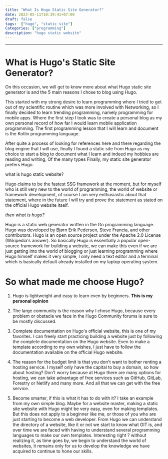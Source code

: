 ```yaml
---
title: "What Is Hugo Static Site Generator?"
date: 2023-05-11T10:39:41+07:00
draft: false
tags:  ["hugo", "static site"]
Categories: ["programming"]
description: "hugo static website"
---
```


-------------------
# What is Hugo's Static Site Generator?

On this occasion, we will get to know more about what Hugo static site generator is and the 5 main reasons I chose to blog using Hugo.

This started with my strong desire to learn programming where I tried to get out of my scientific routine which was more involved with Networking, so I finally decided to learn trending programming, namely programming for mobile apps. Where the first step I took was to create a personal blog as my own personal record of how far I would learn mobile application programming. The first programming lesson that I will learn and document is the Kotlin programming language.

After quite a process of looking for references here and there regarding the blog engine that I will use, finally I found a static site from Hugo as my choice to start a blog to document what I learn and indeed my hobbies are reading and writing, Of the many types Finally, my static site generator prefers Hugo.

what is hugo static website?

Hugo claims to be the fastest SSG framework at the moment, but for myself who is still very new to the world of programming, the world of website or framework development, of course I am very enthusiastic about that statement, where in the future I will try and prove the statement as stated on the official Hugo website itself.

*then what is hugo?*

Hugo is a static web generator written in the Go programming language. Hugo was developed by Bjørn Erik Pedersen, Steve Francia, and other contributors. Hugo is an open source project under the Apache 2.0 License (Wikipedia's answer). So basically Hugo is essentially a popular open-source framework for building a website, we can make this even if we are just getting into the world of blogging or just learning programming where Hugo himself makes it very simple, I only need a text editor and a terminal which is basically default already installed on my laptop operating system.

# So what made me choose Hugo?

1. Hugo is lightweight and easy to learn even by beginners. **This is my personal opinion**

2. The large community is the reason why I chose Hugo, because every problem or obstacle we face in the Hugo Community forums is sure to be mostly discussed.

3. Complete documentation on Hugo's official website, this is one of my favorites. I can freely start practicing building a website just by following the complete documentation on the Hugo website. Even to make a template according to my own wishes, I just have to follow the documentation available on the official Hugo website.

4. The reason for the budget limit is that you don't want to bother renting a hosting service. I myself only have the capital to buy a domain, so how about hosting? Don't worry because at Hugo there are many options for hosting, we can take advantage of free services such as GitHub, GitLab, Forestry or Netlify and many more. And all that we can get with the free service.

5. Become smarter, if this is what it has to do with it?
I take an example from my own simple blog. Maybe for a website master, making a static site website with Hugo might be very easy, even for making templates. But this does not apply to a beginner like me, or those of you who are just starting to become a web developer. From Hugo we can understand the directory of a website, like it or not we start to know what GIT is, and over time we are faced with having to understand several programming languages ​​to make our own templates. Interesting right ? without realizing it, as time goes by, we begin to understand the world of websites, it remains only for us to develop the knowledge we have acquired to continue to hone our skills.